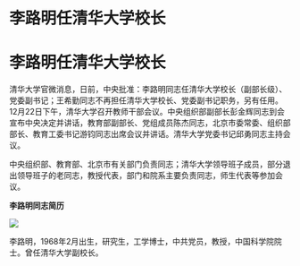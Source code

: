 # 李路明任清华大学校长

# 李路明任清华大学校长

清华大学官微消息，日前，中央批准：李路明同志任清华大学校长（副部长级）、党委副书记；王希勤同志不再担任清华大学校长、党委副书记职务，另有任用。12月22日下午，清华大学召开教师干部会议。中央组织部副部长彭金辉同志到会宣布中央决定并讲话，教育部副部长、党组成员陈杰同志，北京市委常委、组织部部长、教育工委书记游钧同志出席会议并讲话。清华大学党委书记邱勇同志主持会议。

中央组织部、教育部、北京市有关部门负责同志；清华大学领导班子成员，部分退出领导班子的老同志，教授代表，部门和院系主要负责同志，师生代表等参加会议。

**李路明同志简历**

![](https://inews.gtimg.com/om_bt/OTKzzJDArNycH9i4urNGaIuLq4LBHY96I1Hnt8cz2P3gUAA/1000)

李路明，1968年2月出生，研究生，工学博士，中共党员，教授，中国科学院院士。曾任清华大学副校长。

